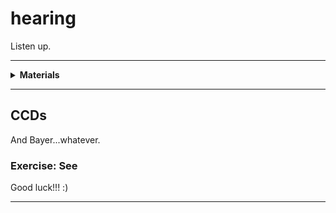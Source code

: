 # hearing

Listen up.

----

<details><summary><b>Materials</b></summary><p>

Contents|Description| # |Data|Link|
:-------|:----------|:-:|:--:|:--:|
Mic (MEMS)| I2S mems microphone board (SPH0645)|2|[-D-](_data/datasheets/i2s-class-d-mono-amp.pdf)|[-L-](https://www.adafruit.com/product/3421)

Required|Description| # |Box|
:-------|:----------|:-:|:-:|
Multimeter|(Sealy MM18) pocket digital multimeter|1|[white](/boxes/white/README.md)|

</p></details>

----

## CCDs

And Bayer...whatever.

### Exercise: See

Good luck!!! :)

----
